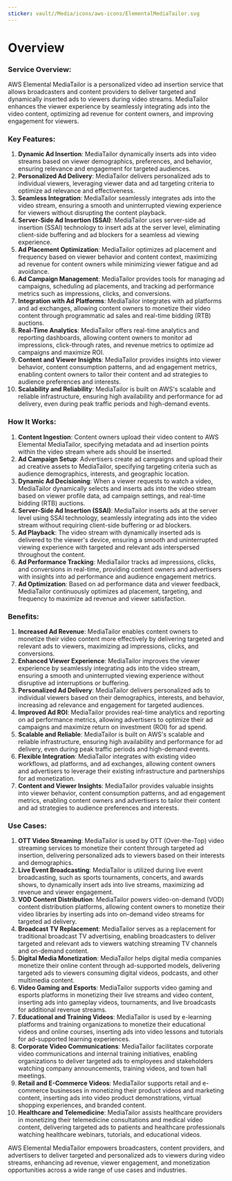 ```yaml
---
sticker: vault//Media/icons/aws-icons/ElementalMediaTailor.svg
---
```

# Overview

### Service Overview:

AWS Elemental MediaTailor is a personalized video ad insertion service that allows broadcasters and content providers to deliver targeted and dynamically inserted ads to viewers during video streams. MediaTailor enhances the viewer experience by seamlessly integrating ads into the video content, optimizing ad revenue for content owners, and improving engagement for viewers.

### Key Features:

1. **Dynamic Ad Insertion**: MediaTailor dynamically inserts ads into video streams based on viewer demographics, preferences, and behavior, ensuring relevance and engagement for targeted audiences.
2. **Personalized Ad Delivery**: MediaTailor delivers personalized ads to individual viewers, leveraging viewer data and ad targeting criteria to optimize ad relevance and effectiveness.
3. **Seamless Integration**: MediaTailor seamlessly integrates ads into the video stream, ensuring a smooth and uninterrupted viewing experience for viewers without disrupting the content playback.
4. **Server-Side Ad Insertion (SSAI)**: MediaTailor uses server-side ad insertion (SSAI) technology to insert ads at the server level, eliminating client-side buffering and ad blockers for a seamless ad viewing experience.
5. **Ad Placement Optimization**: MediaTailor optimizes ad placement and frequency based on viewer behavior and content context, maximizing ad revenue for content owners while minimizing viewer fatigue and ad avoidance.
6. **Ad Campaign Management**: MediaTailor provides tools for managing ad campaigns, scheduling ad placements, and tracking ad performance metrics such as impressions, clicks, and conversions.
7. **Integration with Ad Platforms**: MediaTailor integrates with ad platforms and ad exchanges, allowing content owners to monetize their video content through programmatic ad sales and real-time bidding (RTB) auctions.
8. **Real-Time Analytics**: MediaTailor offers real-time analytics and reporting dashboards, allowing content owners to monitor ad impressions, click-through rates, and revenue metrics to optimize ad campaigns and maximize ROI.
9. **Content and Viewer Insights**: MediaTailor provides insights into viewer behavior, content consumption patterns, and ad engagement metrics, enabling content owners to tailor their content and ad strategies to audience preferences and interests.
10. **Scalability and Reliability**: MediaTailor is built on AWS's scalable and reliable infrastructure, ensuring high availability and performance for ad delivery, even during peak traffic periods and high-demand events.

### How It Works:

1. **Content Ingestion**: Content owners upload their video content to AWS Elemental MediaTailor, specifying metadata and ad insertion points within the video stream where ads should be inserted.
2. **Ad Campaign Setup**: Advertisers create ad campaigns and upload their ad creative assets to MediaTailor, specifying targeting criteria such as audience demographics, interests, and geographic location.
3. **Dynamic Ad Decisioning**: When a viewer requests to watch a video, MediaTailor dynamically selects and inserts ads into the video stream based on viewer profile data, ad campaign settings, and real-time bidding (RTB) auctions.
4. **Server-Side Ad Insertion (SSAI)**: MediaTailor inserts ads at the server level using SSAI technology, seamlessly integrating ads into the video stream without requiring client-side buffering or ad blockers.
5. **Ad Playback**: The video stream with dynamically inserted ads is delivered to the viewer's device, ensuring a smooth and uninterrupted viewing experience with targeted and relevant ads interspersed throughout the content.
6. **Ad Performance Tracking**: MediaTailor tracks ad impressions, clicks, and conversions in real-time, providing content owners and advertisers with insights into ad performance and audience engagement metrics.
7. **Ad Optimization**: Based on ad performance data and viewer feedback, MediaTailor continuously optimizes ad placement, targeting, and frequency to maximize ad revenue and viewer satisfaction.

### Benefits:

1. **Increased Ad Revenue**: MediaTailor enables content owners to monetize their video content more effectively by delivering targeted and relevant ads to viewers, maximizing ad impressions, clicks, and conversions.
2. **Enhanced Viewer Experience**: MediaTailor improves the viewer experience by seamlessly integrating ads into the video stream, ensuring a smooth and uninterrupted viewing experience without disruptive ad interruptions or buffering.
3. **Personalized Ad Delivery**: MediaTailor delivers personalized ads to individual viewers based on their demographics, interests, and behavior, increasing ad relevance and engagement for targeted audiences.
4. **Improved Ad ROI**: MediaTailor provides real-time analytics and reporting on ad performance metrics, allowing advertisers to optimize their ad campaigns and maximize return on investment (ROI) for ad spend.
5. **Scalable and Reliable**: MediaTailor is built on AWS's scalable and reliable infrastructure, ensuring high availability and performance for ad delivery, even during peak traffic periods and high-demand events.
6. **Flexible Integration**: MediaTailor integrates with existing video workflows, ad platforms, and ad exchanges, allowing content owners and advertisers to leverage their existing infrastructure and partnerships for ad monetization.
7. **Content and Viewer Insights**: MediaTailor provides valuable insights into viewer behavior, content consumption patterns, and ad engagement metrics, enabling content owners and advertisers to tailor their content and ad strategies to audience preferences and interests.

### Use Cases:

1. **OTT Video Streaming**: MediaTailor is used by OTT (Over-the-Top) video streaming services to monetize their content through targeted ad insertion, delivering personalized ads to viewers based on their interests and demographics. 
2. **Live Event Broadcasting**: MediaTailor is utilized during live event broadcasting, such as sports tournaments, concerts, and awards shows, to dynamically insert ads into live streams, maximizing ad revenue and viewer engagement.
3. **VOD Content Distribution**: MediaTailor powers video-on-demand (VOD) content distribution platforms, allowing content owners to monetize their video libraries by inserting ads into on-demand video streams for targeted ad delivery.
4. **Broadcast TV Replacement**: MediaTailor serves as a replacement for traditional broadcast TV advertising, enabling broadcasters to deliver targeted and relevant ads to viewers watching streaming TV channels and on-demand content.
5. **Digital Media Monetization**: MediaTailor helps digital media companies monetize their online content through ad-supported models, delivering targeted ads to viewers consuming digital videos, podcasts, and other multimedia content.
6. **Video Gaming and Esports**: MediaTailor supports video gaming and esports platforms in monetizing their live streams and video content, inserting ads into gameplay videos, tournaments, and live broadcasts for additional revenue streams.
7. **Educational and Training Videos**: MediaTailor is used by e-learning platforms and training organizations to monetize their educational videos and online courses, inserting ads into video lessons and tutorials for ad-supported learning experiences.
8. **Corporate Video Communications**: MediaTailor facilitates corporate video communications and internal training initiatives, enabling organizations to deliver targeted ads to employees and stakeholders watching company announcements, training videos, and town hall meetings.
9. **Retail and E-Commerce Videos**: MediaTailor supports retail and e-commerce businesses in monetizing their product videos and marketing content, inserting ads into video product demonstrations, virtual shopping experiences, and branded content.
10. **Healthcare and Telemedicine**: MediaTailor assists healthcare providers in monetizing their telemedicine consultations and medical video content, delivering targeted ads to patients and healthcare professionals watching healthcare webinars, tutorials, and educational videos.

AWS Elemental MediaTailor empowers broadcasters, content providers, and advertisers to deliver targeted and personalized ads to viewers during video streams, enhancing ad revenue, viewer engagement, and monetization opportunities across a wide range of use cases and industries.
